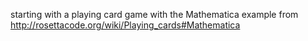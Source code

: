 starting with a playing card game with the Mathematica example from http://rosettacode.org/wiki/Playing_cards#Mathematica
